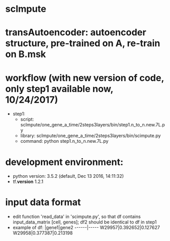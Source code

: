 # scImpute
# transAutoencoder: autoencoder structure, pre-trained on A, re-train on B.msk
# workflow (with new version of code, only step1 available now, 10/24/2017)
* step1: 
  - script: scImpute/one_gene_a_time/2steps3layers/bin/step1.n_to_n.new.7L.py
  - library: scImpute/one_gene_a_time/2steps3layers/bin/scimpute.py
  - command: python step1.n_to_n.new.7L.py

# development environment:
  - python version: 3.5.2 (default, Dec 13 2016, 14:11:32)
  - tf.__version__ 1.2.1

# input data format
  - edit function 'read_data' in 'scimpute.py', so that df contains input_data_matrix [cell, genes]; df2 should be identical to df in step1
  - example of df:
   |gene1|gene2
   ------|-----
  W29957|0.392652|0.127627
  W29958|0.377387|0.213198


